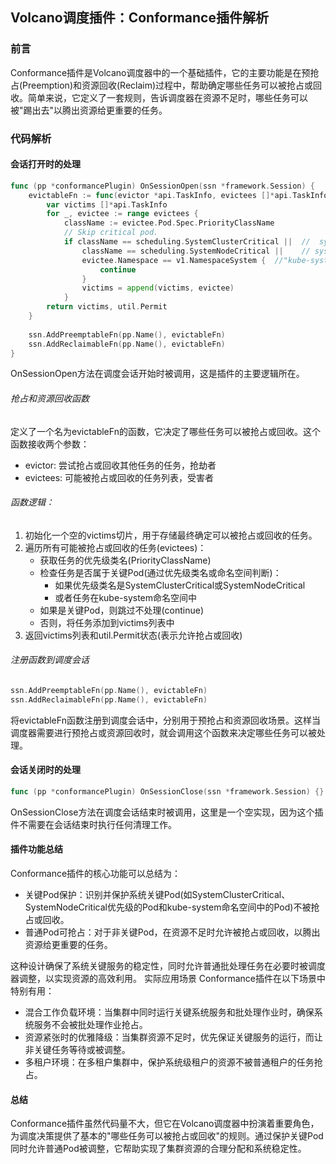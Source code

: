 ## Volcano调度插件：Conformance插件解析
### 前言
Conformance插件是Volcano调度器中的一个基础插件，它的主要功能是在预抢占(Preemption)和资源回收(Reclaim)过程中，帮助确定哪些任务可以被抢占或回收。简单来说，它定义了一套规则，告诉调度器在资源不足时，哪些任务可以被"踢出去"以腾出资源给更重要的任务。
### 代码解析

#### 会话打开时的处理
```go
func (pp *conformancePlugin) OnSessionOpen(ssn *framework.Session) {
    evictableFn := func(evictor *api.TaskInfo, evictees []*api.TaskInfo) ([]*api.TaskInfo, int) {
        var victims []*api.TaskInfo
        for _, evictee := range evictees {
            className := evictee.Pod.Spec.PriorityClassName
            // Skip critical pod.
            if className == scheduling.SystemClusterCritical ||  //  system-cluster-critical
                className == scheduling.SystemNodeCritical ||    // system-node-critical
                evictee.Namespace == v1.NamespaceSystem {  //"kube-system"
                    continue
                }
                victims = append(victims, evictee)
            }
        return victims, util.Permit
    }
    
    ssn.AddPreemptableFn(pp.Name(), evictableFn)
    ssn.AddReclaimableFn(pp.Name(), evictableFn)
}
```
OnSessionOpen方法在调度会话开始时被调用，这是插件的主要逻辑所在。
###### 抢占和资源回收函数
定义了一个名为evictableFn的函数，它决定了哪些任务可以被抢占或回收。这个函数接收两个参数：

- evictor: 尝试抢占或回收其他任务的任务，抢劫者
- evictees: 可能被抢占或回收的任务列表，受害者

###### 函数逻辑：

1. 初始化一个空的victims切片，用于存储最终确定可以被抢占或回收的任务。
2. 遍历所有可能被抢占或回收的任务(evictees)：
   - 获取任务的优先级类名(PriorityClassName)
   - 检查任务是否属于关键Pod(通过优先级类名或命名空间判断)：
     - 如果优先级类名是SystemClusterCritical或SystemNodeCritical
     - 或者任务在kube-system命名空间中
    - 如果是关键Pod，则跳过不处理(continue)
    - 否则，将任务添加到victims列表中
3. 返回victims列表和util.Permit状态(表示允许抢占或回收)

###### 注册函数到调度会话
```go
ssn.AddPreemptableFn(pp.Name(), evictableFn)
ssn.AddReclaimableFn(pp.Name(), evictableFn)
```
将evictableFn函数注册到调度会话中，分别用于预抢占和资源回收场景。这样当调度器需要进行预抢占或资源回收时，就会调用这个函数来决定哪些任务可以被处理。
#### 会话关闭时的处理
```go
func (pp *conformancePlugin) OnSessionClose(ssn *framework.Session) {}
```
OnSessionClose方法在调度会话结束时被调用，这里是一个空实现，因为这个插件不需要在会话结束时执行任何清理工作。
#### 插件功能总结
Conformance插件的核心功能可以总结为：

- 关键Pod保护：识别并保护系统关键Pod(如SystemClusterCritical、SystemNodeCritical优先级的Pod和kube-system命名空间中的Pod)不被抢占或回收。
- 普通Pod可抢占：对于非关键Pod，在资源不足时允许被抢占或回收，以腾出资源给更重要的任务。

这种设计确保了系统关键服务的稳定性，同时允许普通批处理任务在必要时被调度器调整，以实现资源的高效利用。
实际应用场景
Conformance插件在以下场景中特别有用：

- 混合工作负载环境：当集群中同时运行关键系统服务和批处理作业时，确保系统服务不会被批处理作业抢占。
- 资源紧张时的优雅降级：当集群资源不足时，优先保证关键服务的运行，而让非关键任务等待或被调整。
- 多租户环境：在多租户集群中，保护系统级租户的资源不被普通租户的任务抢占。

#### 总结
Conformance插件虽然代码量不大，但它在Volcano调度器中扮演着重要角色，为调度决策提供了基本的"哪些任务可以被抢占或回收"的规则。通过保护关键Pod同时允许普通Pod被调整，它帮助实现了集群资源的合理分配和系统稳定性。
